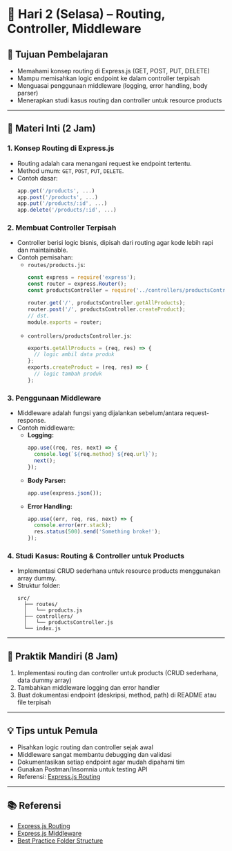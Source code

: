 # 📆 Hari 2 (Selasa) – Routing, Controller, Middleware

## 🎯 Tujuan Pembelajaran
- Memahami konsep routing di Express.js (GET, POST, PUT, DELETE)
- Mampu memisahkan logic endpoint ke dalam controller terpisah
- Menguasai penggunaan middleware (logging, error handling, body parser)
- Menerapkan studi kasus routing dan controller untuk resource products

---

## 🧠 Materi Inti (2 Jam)

### 1. Konsep Routing di Express.js
- Routing adalah cara menangani request ke endpoint tertentu.
- Method umum: `GET`, `POST`, `PUT`, `DELETE`.
- Contoh dasar:
  ```js
  app.get('/products', ...)
  app.post('/products', ...)
  app.put('/products/:id', ...)
  app.delete('/products/:id', ...)
  ```

### 2. Membuat Controller Terpisah
- Controller berisi logic bisnis, dipisah dari routing agar kode lebih rapi dan maintainable.
- Contoh pemisahan:
  - `routes/products.js`:
    ```js
    const express = require('express');
    const router = express.Router();
    const productsController = require('../controllers/productsController');

    router.get('/', productsController.getAllProducts);
    router.post('/', productsController.createProduct);
    // dst.
    module.exports = router;
    ```
  - `controllers/productsController.js`:
    ```js
    exports.getAllProducts = (req, res) => {
      // logic ambil data produk
    };
    exports.createProduct = (req, res) => {
      // logic tambah produk
    };
    ```

### 3. Penggunaan Middleware
- Middleware adalah fungsi yang dijalankan sebelum/antara request-response.
- Contoh middleware:
  - **Logging:**
    ```js
    app.use((req, res, next) => {
      console.log(`${req.method} ${req.url}`);
      next();
    });
    ```
  - **Body Parser:**
    ```js
    app.use(express.json());
    ```
  - **Error Handling:**
    ```js
    app.use((err, req, res, next) => {
      console.error(err.stack);
      res.status(500).send('Something broke!');
    });
    ```

### 4. Studi Kasus: Routing & Controller untuk Products
- Implementasi CRUD sederhana untuk resource products menggunakan array dummy.
- Struktur folder:
  ```
  src/
    ├── routes/
    │   └── products.js
    ├── controllers/
    │   └── productsController.js
    └── index.js
  ```

---

## 📝 Praktik Mandiri (8 Jam)
1. Implementasi routing dan controller untuk products (CRUD sederhana, data dummy array)
2. Tambahkan middleware logging dan error handler
3. Buat dokumentasi endpoint (deskripsi, method, path) di README atau file terpisah

---

## 💡 Tips untuk Pemula
- Pisahkan logic routing dan controller sejak awal
- Middleware sangat membantu debugging dan validasi
- Dokumentasikan setiap endpoint agar mudah dipahami tim
- Gunakan Postman/Insomnia untuk testing API
- Referensi: [Express.js Routing](https://expressjs.com/en/guide/routing.html)

---

## 📚 Referensi
- [Express.js Routing](https://expressjs.com/en/guide/routing.html)
- [Express.js Middleware](https://expressjs.com/en/guide/using-middleware.html)
- [Best Practice Folder Structure](https://dev.to/abiodunjames/a-scalable-folder-structure-for-your-nodejs-projects-4j6o)
